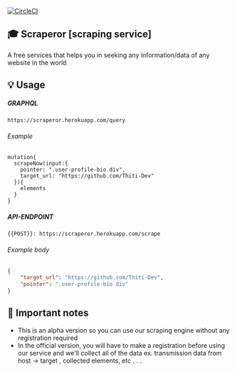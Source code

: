 [![CircleCI](https://circleci.com/gh/Thiti-Dev/scraperor/tree/master.svg?style=shield)](https://circleci.com/gh/Thiti-Dev/scraperor/tree/master)

## 🎓 Scraperor [scraping service]

A free services that helps you in seeking any information/data of any website in the world

## 💡 Usage
##### GRAPHQL
```url
https://scraperor.herokuapp.com/query
```
###### Example
```gql
mutation{
  scrapeNow(input:{
    pointer: ".user-profile-bio div",
    target_url: "https://github.com/Thiti-Dev"
  }){
    elements
  }
}
```

##### API-ENDPOINT
```url
{{POST}}: https://scraperor.herokuapp.com/scrape
```
###### Example body
```json
{
    "target_url": "https://github.com/Thiti-Dev",
    "pointer": ".user-profile-bio div"
}
```

## 📕 Important notes
- This is an alpha version so you can use our scraping engine without any registration required
- In the official version, you will have to make a registration before using our service and we'll collect all of the data ex. transmission data from host -> target , collected elements, etc . . .
